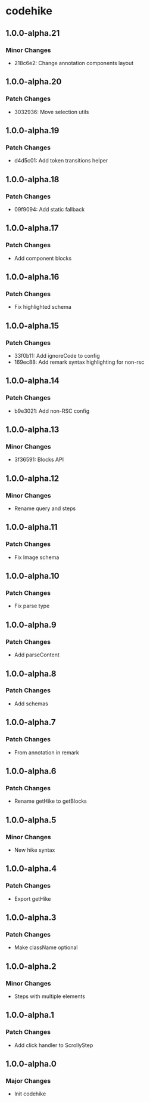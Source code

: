 # codehike

## 1.0.0-alpha.21

### Minor Changes

- 218c6e2: Change annotation components layout

## 1.0.0-alpha.20

### Patch Changes

- 3032936: Move selection utils

## 1.0.0-alpha.19

### Patch Changes

- d4d5c01: Add token transitions helper

## 1.0.0-alpha.18

### Patch Changes

- 09f9094: Add static fallback

## 1.0.0-alpha.17

### Patch Changes

- Add component blocks

## 1.0.0-alpha.16

### Patch Changes

- Fix highlighted schema

## 1.0.0-alpha.15

### Patch Changes

- 33f0b11: Add ignoreCode to config
- 169ec88: Add remark syntax highlighting for non-rsc

## 1.0.0-alpha.14

### Patch Changes

- b9e3021: Add non-RSC config

## 1.0.0-alpha.13

### Minor Changes

- 3f36591: Blocks API

## 1.0.0-alpha.12

### Minor Changes

- Rename query and steps

## 1.0.0-alpha.11

### Patch Changes

- Fix Image schema

## 1.0.0-alpha.10

### Patch Changes

- Fix parse type

## 1.0.0-alpha.9

### Patch Changes

- Add parseContent

## 1.0.0-alpha.8

### Patch Changes

- Add schemas

## 1.0.0-alpha.7

### Patch Changes

- From annotation in remark

## 1.0.0-alpha.6

### Patch Changes

- Rename getHike to getBlocks

## 1.0.0-alpha.5

### Minor Changes

- New hike syntax

## 1.0.0-alpha.4

### Patch Changes

- Export getHike

## 1.0.0-alpha.3

### Patch Changes

- Make className optional

## 1.0.0-alpha.2

### Minor Changes

- Steps with multiple elements

## 1.0.0-alpha.1

### Patch Changes

- Add click handler to ScrollyStep

## 1.0.0-alpha.0

### Major Changes

- Init codehike
